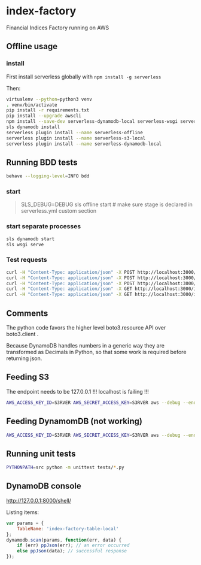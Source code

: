# index-factory

Financial Indices Factory running on AWS

## Offline usage

### install

First install serverless globally with `npm install -g serverless`

Then:

```bash
virtualenv --python=python3 venv
. venv/bin/activate
pip install -r requirements.txt
pip install --upgrade awscli
npm install --save-dev serverless-dynamodb-local serverless-wsgi serverless-python-requirements serverless-offline
sls dynamodb install
serverless plugin install --name serverless-offline
serverless plugin install --name serverless-s3-local
serverless plugin install --name serverless-dynamodb-local
```

## Running BDD tests

```bash
behave --logging-level=INFO bdd
```

### start

> SLS_DEBUG=DEBUG sls offline start  # make sure stage is declared in serverless.yml custom section

### start separate processes

```bash
sls dynamodb start
sls wsgi serve  
```

### Test requests

```bash
curl -H "Content-Type: application/json" -X POST http://localhost:3000/indices -d '{"indexCode": "us-small-caps", "name": "US Small Caps"}'
curl -H "Content-Type: application/json" -X POST http://localhost:3000/indices -d '{"indexCode": "us-mid-caps", "name": "US Mid Caps"}'
curl -H "Content-Type: application/json" -X POST http://localhost:3000/indices -d '{"indexCode": "us-large-caps", "name": "US Large Caps", "is_deleted": "1"}'
curl -H "Content-Type: application/json" -X GET http://localhost:3000/indices/us-small-caps
curl -H "Content-Type: application/json" -X GET http://localhost:3000/indices
```

## Comments

The python code favors the higher level boto3.resource API over boto3.client .

Because DynamoDB handles numbers in a generic way they are transformed as Decimals in Python, so that some work is required before returning json.

## Feeding S3

The endpoint needs to be 127.0.0.1 !!! localhost is failing !!!

```bash
AWS_ACCESS_KEY_ID=S3RVER AWS_SECRET_ACCESS_KEY=S3RVER aws --debug --endpoint http://127.0.0.1:8001 s3api put-object --bucket index-factory-daily-prices-bucket --key "US/2020/01/US_20200131.csv" --body resources/fake-data/US_20200131.csv
```

## Feeding DynamomDB (not working)

```bash
AWS_ACCESS_KEY_ID=S3RVER AWS_SECRET_ACCESS_KEY=S3RVER aws --debug --endpoint http://127.0.0.1:8000 dynamodb put-item --table-name index-factory-table-local --item '{ "partitionKey": {"S": "1" }, "sortKey": { "S": "1989"}}'
```

## Running unit tests

```bash
PYTHONPATH=src python -m unittest tests/*.py
```

## DynamoDB console
http://127.0.0.1:8000/shell/

Listing items:

```javascript
var params = {
    TableName: 'index-factory-table-local'
};
dynamodb.scan(params, function(err, data) {
    if (err) ppJson(err); // an error occurred
    else ppJson(data); // successful response
});
```
